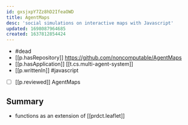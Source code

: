 ```yaml
---
id: gxsjxpY7Zz8hD2IfeaOWD
title: AgentMaps
desc: 'social simulations on interactive maps with Javascript'
updated: 1698087964685
created: 1637812854424
---
```


- #dead
- [[p.hasRepository]] https://github.com/noncomputable/AgentMaps
- [[p.hasApplication]] [[t.cs.multi-agent-system]]
- [[p.writtenIn]] #javascript
- [ ] [[p.reviewed]] AgentMaps

## Summary

- functions as an extension of [[prdct.leaflet]]
